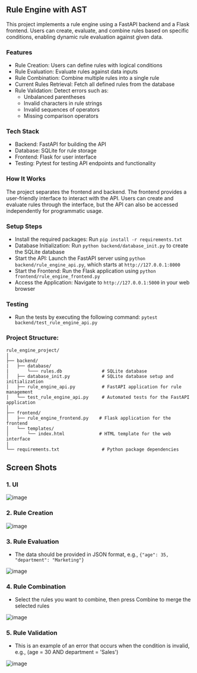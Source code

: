 ## Rule Engine with AST
This project implements a rule engine using a FastAPI backend and a Flask frontend. Users can create, evaluate, and combine rules based on specific conditions, enabling dynamic rule evaluation against given data.

### Features
- Rule Creation: Users can define rules with logical conditions
- Rule Evaluation: Evaluate rules against data inputs
- Rule Combination: Combine multiple rules into a single rule
- Current Rules Retrieval: Fetch all defined rules from the database
- Rule Validation: Detect errors such as:
    - Unbalanced parentheses
    - Invalid characters in rule strings
    - Invalid sequences of operators
    - Missing comparison operators

### Tech Stack
- Backend: FastAPI for building the API
- Database: SQLite for rule storage
- Frontend: Flask for user interface
- Testing: Pytest for testing API endpoints and functionality

### How It Works
The project separates the frontend and backend. The frontend provides a user-friendly interface to interact with the API. Users can create and evaluate rules through the interface, but the API can also be accessed independently for programmatic usage.

### Setup Steps
- Install the required packages: Run `pip install -r requirements.txt`
- Database Initialization: Run `python backend/database_init.py` to create the SQLite database
- Start the API: Launch the FastAPI server using `python backend/rule_engine_api.py`, which starts at `http://127.0.0.1:8000`
- Start the Frontend: Run the Flask application using `python frontend/rule_engine_frontend.py`
- Access the Application: Navigate to `http://127.0.0.1:5000` in your web browser

### Testing
- Run the tests by executing the following command: `pytest backend/test_rule_engine_api.py`

### Project Structure:
```
rule_engine_project/
│
├── backend/
|   ├── database/
|       └─── rules.db               # SQLite database
│   ├── database_init.py            # SQLite database setup and initialization
│   ├── rule_engine_api.py          # FastAPI application for rule management
│   └── test_rule_engine_api.py     # Automated tests for the FastAPI application
│
├── frontend/
│   ├── rule_engine_frontend.py    # Flask application for the frontend
│   └── templates/
│       └── index.html             # HTML template for the web interface
│
└── requirements.txt                # Python package dependencies
```

## Screen Shots
### 1. UI
![image](https://github.com/user-attachments/assets/a349f490-9d83-40ba-a353-d543faa7c36d)

### 2. Rule Creation
![image](https://github.com/user-attachments/assets/096e27ec-85ae-4cf1-bbf4-a183f3bf0e6b)

### 3. Rule Evaluation
- The data should be provided in JSON format, e.g., `{"age": 35, "department": "Marketing"}`

![image](https://github.com/user-attachments/assets/77ccb99e-6591-478b-b1aa-7569d57698b3)

### 4. Rule Combination
- Select the rules you want to combine, then press Combine to merge the selected rules

![image](https://github.com/user-attachments/assets/5f1e6beb-20d4-4d28-a4eb-271ed32cc065)

### 5. Rule Validation
- This is an example of an error that occurs when the condition is invalid, e.g., (age = 30 AND department = 'Sales')

![image](https://github.com/user-attachments/assets/8d830354-bcd1-423b-b545-93a7814e75a4)

